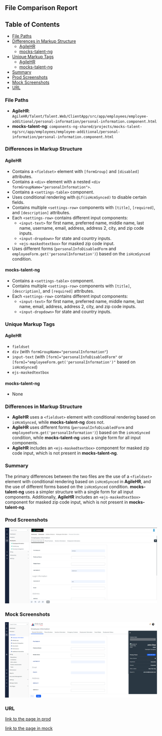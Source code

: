## File Comparison Report

## Table of Contents

- [File Paths](#file-paths)
- [Differences in Markup Structure](#differences-in-markup-structure)
  - [AgileHR](#agilehr)
  - [mocks-talent-ng](#mocks-talent-ng)
- [Unique Markup Tags](#unique-markup-tags)
  - [AgileHR](#agilehr-1)
  - [mocks-talent-ng](#mocks-talent-ng-1)
- [Summary](#summary)
- [Prod Screenshots](#prod-screenshots)
- [Mock Screenshots](#mock-screenshots)
- [URL](#url)

### File Paths

- **AgileHR**: `AgileHR/Talent/Talent.Web/ClientApp/src/app/employees/employee-additional/personal-information/personal-information.component.html`
- **mocks-talent-ng**: `components-ng-shared/projects/mocks-talent-ng/src/app/employees/employee-additional/personal-information/personal-information.component.html`

### Differences in Markup Structure

#### AgileHR

- Contains a `<fieldset>` element with `[formGroup]` and `[disabled]` attributes.
- Contains a `<div>` element with a nested `<div formGroupName="personalInformation">`.
- Contains a `<settings-table>` component.
- Uses conditional rendering with `@if(isHcmSynced)` to disable certain fields.
- Contains multiple `<settings-row>` components with `[title]`, `[required]`, and `[description]` attributes.
- Each `<settings-row>` contains different input components:
  - `<input-text>` for first name, preferred name, middle name, last name, username, email, address, address 2, city, and zip code inputs.
  - `<input-dropdown>` for state and country inputs.
  - `<ejs-maskedtextbox>` for masked zip code input.
- Uses different forms (`personalInfoDisabledForm` and `employeeForm.get('personalInformation')`) based on the `isHcmSynced` condition.

#### mocks-talent-ng

- Contains a `<settings-table>` component.
- Contains multiple `<settings-row>` components with `[title]`, `[description]`, and `[required]` attributes.
- Each `<settings-row>` contains different input components:
  - `<input-text>` for first name, preferred name, middle name, last name, email, address, address 2, city, and zip code inputs.
  - `<input-dropdown>` for state and country inputs.

### Unique Markup Tags

#### AgileHR

- `fieldset`
- `div` (with `formGroupName="personalInformation"`)
- `input-text` (with `[form]="personalInfoDisabledForm"` or `[form]="employeeForm.get('personalInformation')"` based on `isHcmSynced`)
- `ejs-maskedtextbox`

#### mocks-talent-ng

- None

### Differences in Markup Structure

- **AgileHR** uses a `<fieldset>` element with conditional rendering based on `isHcmSynced`, while **mocks-talent-ng** does not.
- **AgileHR** uses different forms (`personalInfoDisabledForm` and `employeeForm.get('personalInformation')`) based on the `isHcmSynced` condition, while **mocks-talent-ng** uses a single form for all input components.
- **AgileHR** includes an `<ejs-maskedtextbox>` component for masked zip code input, which is not present in **mocks-talent-ng**.

### Summary

The primary differences between the two files are the use of a `<fieldset>` element with conditional rendering based on `isHcmSynced` in **AgileHR**, and the use of different forms based on the `isHcmSynced` condition. **mocks-talent-ng** uses a simpler structure with a single form for all input components. Additionally, **AgileHR** includes an `<ejs-maskedtextbox>` component for masked zip code input, which is not present in **mocks-talent-ng**.

### Prod Screenshots

![Prod Screenshot](personal-information-prod.png)

### Mock Screenshots

![Mock Screenshot](personal-information-mock.png)

### URL

[link to the page in prod](https://piedpiper.agilehr.net/core/employees/employee_01j30gtf7ye5z9mc9zbwcft1wg/overview/personal-information)

[link to the page in mock](https://localhost:4340/employees/:id/overview)
